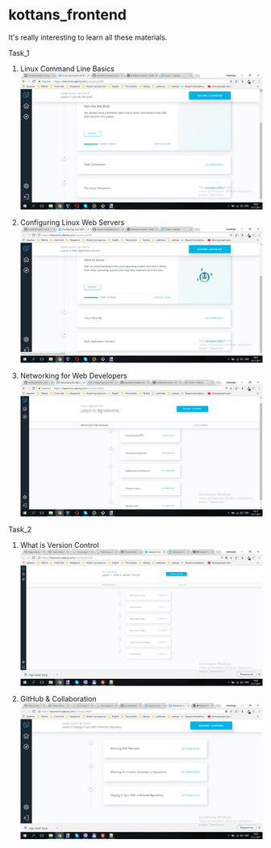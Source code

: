 # kottans_frontend

It's really interesting to learn all these materials.

Task_1
	
1. Linux Command Line Basics
	![Screenshot](task_01/linux-command-line-basics_done.png)
	
2. Configuring Linux Web Servers
	![Screenshot](task_01/configuring-linux-web-servers_done.png)
	
3. Networking for Web Developers
	![Screenshot](task_01/networking-for-web-developers_done.png)

Task_2
	
1. What is Version Control
	![Screenshot](task_02/what-is-version-control_done.png)
	
2. GitHub & Collaboration
	![Screenshot](task_02/GitHub-and-Collaboration_done.png)
	